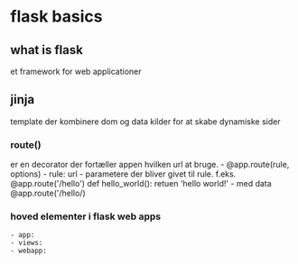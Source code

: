 # flask basics 
## what is flask
et framework for web applicationer
## jinja
template der kombinere dom og data kilder for at skabe dynamiske sider
### route()
er en decorator der fortæller appen hvilken url at bruge. 
    - @app.route(rule, options)
    - rule: url
    - parametere der bliver givet til rule.
    f.eks. @app.route('/hello')
        def hello_world():
            retuen 'hello world!'
    - med data 
        @app.route('/hello/)
### hoved elementer i flask web apps
    - app: 
    - views: 
    - webapp: 
